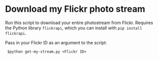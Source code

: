 # Download my Flickr photo stream

Run this script to download your entire photostream from Flickr.  Requires the Python library `flickrapi`, which you can install with `pip install flickrapi`.

Pass in your Flickr ID as an argument to the script:

``` $python get-my-stream.py <Flickr ID>```